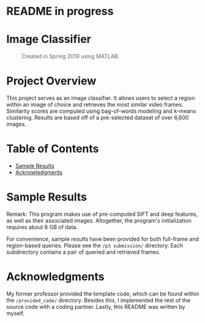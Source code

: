 # README in progress

# Image Classifier
> Created in Spring 2019 using MATLAB.


# Project Overview
This project serves as an image classifier. It allows users to select a region within an image of choice and retrieves the most similar video frames. Similarity scores are computed using bag-of-words modeling and k-means clustering. Results are based off of a pre-selected dataset of over 6,600 images. 


# Table of Contents
* [Sample Results](https://github.com/jschhie/image-detector-prog/#sample-results)
* [Acknowledgments](https://github.com/jschhie/image-detector-prog/#acknowledgments)


# Sample Results
Remark: This program makes use of pre-computed SIFT and deep features, as well as their associated images. Altogether, the program's initialization requires about 6 GB of data.

For convenience, sample results have been provided for both full-frame and region-based queries. Please see the ```/p3 submission/``` directory. Each subdirectory contains a pair of queried and retrieved frames.


# Acknowledgments
My former professor provided the template code, which can be found within the ```/provided_code/``` directory. Besides this, I implemented the rest of the source code with a coding partner. Lastly, this README was written by myself.
